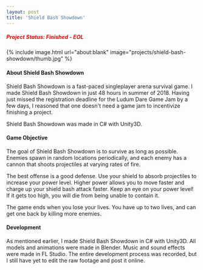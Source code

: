 ```yaml
---
layout: post
title: 'Shield Bash Showdown'
---
```

##### <span style="color:red">Project Status: Finished - EOL</span>

{% include image.html url="about:blank" image="projects/shield-bash-showdown/thumb.jpg" %}

#### About Shield Bash Showdown
Shield Bash Showdown is a fast-paced singleplayer arena survival game. I made Shield Bash Showdown in just 48 hours in summer of 2018. Having just missed the registration deadline for the Ludum Dare Game Jam by a few days, I reasoned that one doesn't need a game jam to incentivize finishing a project. 

Shield Bash Showdown was made in C# with Unity3D.

#### Game Objective
The goal of Shield Bash Showdown is to survive as long as possible. Enemies spawn in random locations periodically, and each enemy has a cannon that shoots projectiles at varying rates of fire.

The best offense is a good defense. Use your shield to absorb projectiles to increase your power level. Higher power allows you to move faster and charge up your shield bash attack faster. Keep an eye on your power level! If it gets too high, you will die from being unable to contain it.

The game ends when you lose your lives. You have up to two lives, and can get one back by killing more enemies.

#### Development
As mentioned earlier, I made Shield Bash Showdown in C# with Unity3D. All models and animations were made in Blender. Music and sound effects were made in FL Studio. The entire development process was recorded, but I still have yet to edit the raw footage and post it online.